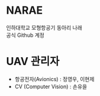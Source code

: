 # NARAE

인하대학교 모형항공기 동아리 나래<br>
공식 Github 계정

# UAV 관리자

- 항공전자(Avionics) : 정영우, 이현제
- CV (Computer Vision) : 손유을
